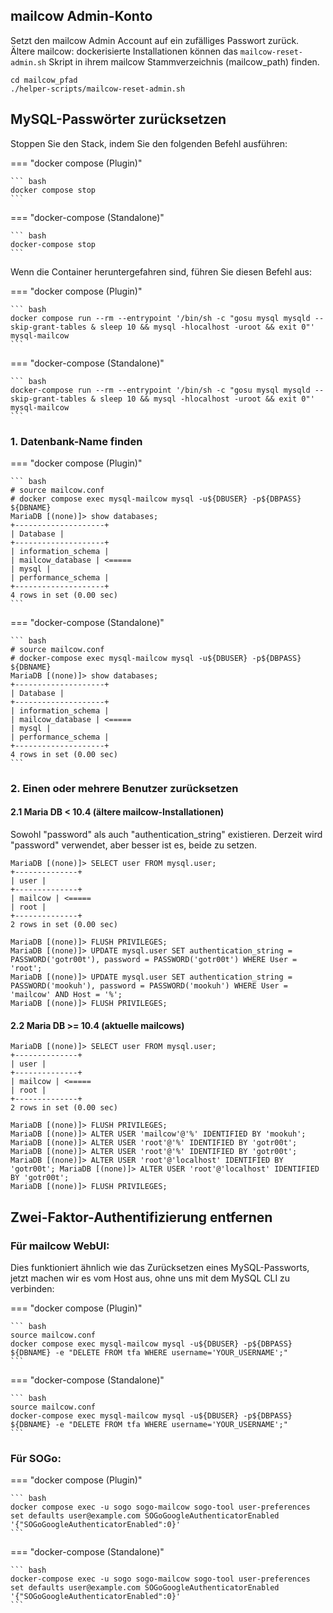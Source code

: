 ## mailcow Admin-Konto

Setzt den mailcow Admin Account auf ein zufälliges Passwort zurück. Ältere mailcow: dockerisierte Installationen können das `mailcow-reset-admin.sh` Skript in ihrem mailcow Stammverzeichnis (mailcow_path) finden.

```
cd mailcow_pfad
./helper-scripts/mailcow-reset-admin.sh
```

## MySQL-Passwörter zurücksetzen

Stoppen Sie den Stack, indem Sie den folgenden Befehl ausführen:

=== "docker compose (Plugin)"

    ``` bash
    docker compose stop
    ```

=== "docker-compose (Standalone)"

    ``` bash
    docker-compose stop
    ```

Wenn die Container heruntergefahren sind, führen Sie diesen Befehl aus:

=== "docker compose (Plugin)"

    ``` bash
    docker compose run --rm --entrypoint '/bin/sh -c "gosu mysql mysqld --skip-grant-tables & sleep 10 && mysql -hlocalhost -uroot && exit 0"' mysql-mailcow
    ```

=== "docker-compose (Standalone)"

    ``` bash
    docker-compose run --rm --entrypoint '/bin/sh -c "gosu mysql mysqld --skip-grant-tables & sleep 10 && mysql -hlocalhost -uroot && exit 0"' mysql-mailcow
    ```

### 1\. Datenbank-Name finden

=== "docker compose (Plugin)"

    ``` bash
    # source mailcow.conf
    # docker compose exec mysql-mailcow mysql -u${DBUSER} -p${DBPASS} ${DBNAME}
    MariaDB [(none)]> show databases;
    +--------------------+
    | Database |
    +--------------------+
    | information_schema |
    | mailcow_database | <=====
    | mysql |
    | performance_schema |
    +--------------------+
    4 rows in set (0.00 sec)
    ```

=== "docker-compose (Standalone)"

    ``` bash
    # source mailcow.conf
    # docker-compose exec mysql-mailcow mysql -u${DBUSER} -p${DBPASS} ${DBNAME}
    MariaDB [(none)]> show databases;
    +--------------------+
    | Database |
    +--------------------+
    | information_schema |
    | mailcow_database | <=====
    | mysql |
    | performance_schema |
    +--------------------+
    4 rows in set (0.00 sec)
    ```

### 2\. Einen oder mehrere Benutzer zurücksetzen

#### 2\.1 Maria DB < 10.4 (ältere mailcow-Installationen)

Sowohl "password" als auch "authentication_string" existieren. Derzeit wird "password" verwendet, aber besser ist es, beide zu setzen.

```
MariaDB [(none)]> SELECT user FROM mysql.user;
+--------------+
| user |
+--------------+
| mailcow | <=====
| root |
+--------------+
2 rows in set (0.00 sec)

MariaDB [(none)]> FLUSH PRIVILEGES;
MariaDB [(none)]> UPDATE mysql.user SET authentication_string = PASSWORD('gotr00t'), password = PASSWORD('gotr00t') WHERE User = 'root';
MariaDB [(none)]> UPDATE mysql.user SET authentication_string = PASSWORD('mookuh'), password = PASSWORD('mookuh') WHERE User = 'mailcow' AND Host = '%';
MariaDB [(none)]> FLUSH PRIVILEGES;
```

#### 2\.2 Maria DB >= 10.4 (aktuelle mailcows)

```
MariaDB [(none)]> SELECT user FROM mysql.user;
+--------------+
| user |
+--------------+
| mailcow | <=====
| root |
+--------------+
2 rows in set (0.00 sec)

MariaDB [(none)]> FLUSH PRIVILEGES;
MariaDB [(none)]> ALTER USER 'mailcow'@'%' IDENTIFIED BY 'mookuh';
MariaDB [(none)]> ALTER USER 'root'@'%' IDENTIFIED BY 'gotr00t'; MariaDB [(none)]> ALTER USER 'root'@'%' IDENTIFIED BY 'gotr00t';
MariaDB [(none)]> ALTER USER 'root'@'localhost' IDENTIFIED BY 'gotr00t'; MariaDB [(none)]> ALTER USER 'root'@'localhost' IDENTIFIED BY 'gotr00t';
MariaDB [(none)]> FLUSH PRIVILEGES;
```

## Zwei-Faktor-Authentifizierung entfernen

### Für mailcow WebUI:

Dies funktioniert ähnlich wie das Zurücksetzen eines MySQL-Passworts, jetzt machen wir es vom Host aus, ohne uns mit dem MySQL CLI zu verbinden:

=== "docker compose (Plugin)"

    ``` bash
    source mailcow.conf
    docker compose exec mysql-mailcow mysql -u${DBUSER} -p${DBPASS} ${DBNAME} -e "DELETE FROM tfa WHERE username='YOUR_USERNAME';"
    ```

=== "docker-compose (Standalone)"

    ``` bash
    source mailcow.conf
    docker-compose exec mysql-mailcow mysql -u${DBUSER} -p${DBPASS} ${DBNAME} -e "DELETE FROM tfa WHERE username='YOUR_USERNAME';"
    ```

### Für SOGo:

=== "docker compose (Plugin)"

    ``` bash
    docker compose exec -u sogo sogo-mailcow sogo-tool user-preferences set defaults user@example.com SOGoGoogleAuthenticatorEnabled '{"SOGoGoogleAuthenticatorEnabled":0}'
    ```

=== "docker-compose (Standalone)"

    ``` bash
    docker-compose exec -u sogo sogo-mailcow sogo-tool user-preferences set defaults user@example.com SOGoGoogleAuthenticatorEnabled '{"SOGoGoogleAuthenticatorEnabled":0}'
    ```